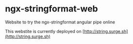 # ngx-stringformat-web

Website to try the ngx-stringformat angular pipe online

This webstite is currently deployed on [http://string.surge.sh](http://string.surge.sh)
